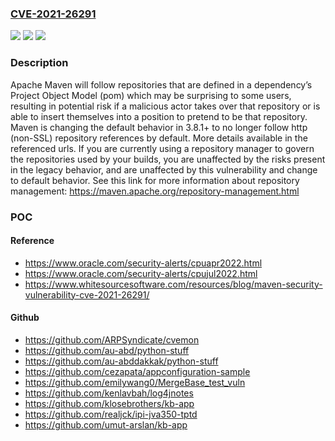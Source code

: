 ### [CVE-2021-26291](https://cve.mitre.org/cgi-bin/cvename.cgi?name=CVE-2021-26291)
![](https://img.shields.io/static/v1?label=Product&message=Apache%20Maven&color=blue)
![](https://img.shields.io/static/v1?label=Version&message=Apache%20Maven%3C%3D%203.8.1%20&color=brighgreen)
![](https://img.shields.io/static/v1?label=Vulnerability&message=Unexpected%20Behavior&color=brighgreen)

### Description

Apache Maven will follow repositories that are defined in a dependency’s Project Object Model (pom) which may be surprising to some users, resulting in potential risk if a malicious actor takes over that repository or is able to insert themselves into a position to pretend to be that repository. Maven is changing the default behavior in 3.8.1+ to no longer follow http (non-SSL) repository references by default. More details available in the referenced urls. If you are currently using a repository manager to govern the repositories used by your builds, you are unaffected by the risks present in the legacy behavior, and are unaffected by this vulnerability and change to default behavior. See this link for more information about repository management: https://maven.apache.org/repository-management.html

### POC

#### Reference
- https://www.oracle.com/security-alerts/cpuapr2022.html
- https://www.oracle.com/security-alerts/cpujul2022.html
- https://www.whitesourcesoftware.com/resources/blog/maven-security-vulnerability-cve-2021-26291/

#### Github
- https://github.com/ARPSyndicate/cvemon
- https://github.com/au-abd/python-stuff
- https://github.com/au-abddakkak/python-stuff
- https://github.com/cezapata/appconfiguration-sample
- https://github.com/emilywang0/MergeBase_test_vuln
- https://github.com/kenlavbah/log4jnotes
- https://github.com/klosebrothers/kb-app
- https://github.com/realjck/ipi-jva350-tptd
- https://github.com/umut-arslan/kb-app

